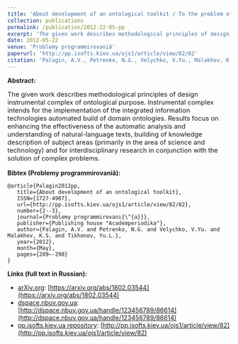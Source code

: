 ```yaml
---
title: 'About development of an ontological toolkit / To the problem of "The Instrumental complex for ontological engineering purpose" software system design'
collection: publications
permalink: /publication/2012-22-05-pp
excerpt: 'The given work describes methodological principles of design instrumental complex of ontological purpose. Instrumental complex intends for the implementation of the integrated information technologies automated build of domain ontologies. Results focus on enhancing the effectiveness of the automatic analysis and understanding of natural-language texts, building of knowledge description of subject areas (primarily in the area of science and technology) and for interdisciplinary research in conjunction with the solution of complex problems.'
date: 2012-05-22
venue: 'Problemy programmirovaniâ'
paperurl: 'http://pp.isofts.kiev.ua/ojs1/article/view/82/82'
citation: 'Palagin, A.V., Petrenko, N.G., Velychko, V.Yu., Malakhov, K.S., Tikhonov, Yu.L. (2012). About development of an ontological toolkit. <i>Problemy programmirovaniâ, 2-3</i>, 289–298. Retrieved from'
---
```


**Abstract:**
<p style="font-size:11pt">
The given work describes methodological principles of design instrumental complex of ontological purpose. Instrumental complex intends for the implementation of the integrated information technologies automated build of domain ontologies. Results focus on enhancing the effectiveness of the automatic analysis and understanding of natural-language texts, building of knowledge description of subject areas (primarily in the area of science and technology) and for interdisciplinary research in conjunction with the solution of complex problems.
</p>

**Bibtex (Problemy programmirovaniâ):**
```
@article{Palagin2012pp,
   title={About development of an ontological toolkit},
   ISSN={1727-4907},
   url={http://pp.isofts.kiev.ua/ojs1/article/view/82/82},
   number={2--3},
   journal={Problemy programmirovani{\^{a}}},
   publisher={Publishing house "Academperiodika"},
   author={Palagin, A.V. and Petrenko, N.G. and Velychko, V.Yu. and Malakhov, K.S. and Tikhonov, Yu.L.},
   year={2012},
   month={May},
   pages={289–-298}
}
```

**Links (full text in Russian):**
* [arXiv.org](https://arxiv.org/a/0000-0003-3223-9844): [https://arxiv.org/abs/1802.03544](https://arxiv.org/abs/1802.03544)
* [dspace.nbuv.gov.ua](http://dspace.nbuv.gov.ua/): [http://dspace.nbuv.gov.ua/handle/123456789/86614](http://dspace.nbuv.gov.ua/handle/123456789/86614)
* [pp.isofts.kiev.ua repository](http://pp.isofts.kiev.ua): [http://pp.isofts.kiev.ua/ojs1/article/view/82](http://pp.isofts.kiev.ua/ojs1/article/view/82)